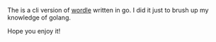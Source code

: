 The is a cli version of [wordle](https://www.nytimes.com/games/wordle/index.html) written in go.
I did it just to brush up my knowledge of golang.

Hope you enjoy it!
